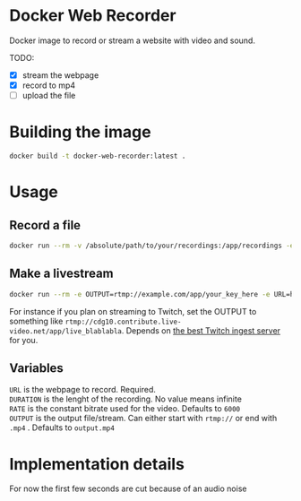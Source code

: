 # Docker Web Recorder

Docker image to record or stream a website with video and sound.

TODO:

- [x] stream the webpage
- [x] record to mp4
- [ ] upload the file

# Building the image

```bash
docker build -t docker-web-recorder:latest .
```

# Usage

## Record a file

```bash
docker run --rm -v /absolute/path/to/your/recordings:/app/recordings -e OUTPUT=video.mp4 -e URL=https://xxxxx.com/video/123456 -e DURATION=25 -it docker-web-recorder:latest
```

## Make a livestream

```bash
docker run --rm -e OUTPUT=rtmp://example.com/app/your_key_here -e URL=https://xxxxx.com/video/123456 -e RATE=1000 -e DURATION=120 -it docker-web-recorder:latest
```

For instance if you plan on streaming to Twitch, set the OUTPUT to something like `rtmp://cdg10.contribute.live-video.net/app/live_blablabla`. Depends on [the best Twitch ingest server](https://stream.twitch.tv/ingests) for you.

## Variables

`URL` is the webpage to record. Required.  
`DURATION` is the lenght of the recording. No value means infinite  
`RATE` is the constant bitrate used for the video. Defaults to `6000`  
`OUTPUT` is the output file/stream. Can either start with `rtmp://` or end with `.mp4` . Defaults to `output.mp4`

# Implementation details

For now the first few seconds are cut because of an audio noise
